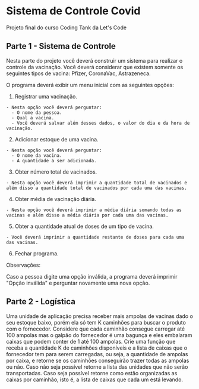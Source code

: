 # Sistema de Controle Covid

Projeto final do curso Coding Tank da Let's Code

## Parte 1 - Sistema de Controle

Nesta parte do projeto você deverá construir um sistema para realizar o controle da vacinação. Você deverá considerar que existem somente os seguintes tipos de vacina: Pfizer, CoronaVac, Astrazeneca.

O programa deverá exibir um menu inicial com as seguintes opções:

  1. Registrar uma vacinação.
  
    - Nesta opção você deverá perguntar:    
      - O nome da pessoa.
      - Qual a vacina.
      - Você deverá salvar além desses dados, o valor do dia e da hora de vacinação.
      
  2. Adicionar estoque de uma vacina.
  
    - Nesta opção você deverá perguntar:    
      - O nome da vacina.
      - A quantidade a ser adicionada.
      
  3. Obter número total de vacinados.
  
    - Nesta opção você deverá imprimir a quantidade total de vacinados e além disso a quantidade total de vacinados por cada uma das vacinas.
  
  4. Obter média de vacinação diária.
  
    - Nesta opção você deverá imprimir a média diária somando todas as vacinas e além disso a média diária por cada uma das vacinas.
  
  5. Obter a quantidade atual de doses de um tipo de vacina.
  
    - Você deverá imprimir a quantidade restante de doses para cada uma das vacinas.
  
  6. Fechar programa.

Observações:

Caso a pessoa digite uma opção inválida, a programa deverá imprimir "Opção inválida" e perguntar novamente uma nova opção.

## Parte 2 - Logística
Uma unidade de aplicação precisa receber mais ampolas de vacinas dado o seu estoque baixo, porém ela só tem K caminhões para buscar o produto com o fornecedor. Considere que cada caminhão consegue carregar até 100 ampolas mas o galpão do fornecedor é uma bagunça e eles embalaram caixas que podem conter de 1 até 100 ampolas.
Crie uma função que receba a quantidade K de caminhões disponíveis e a lista de caixas que o fornecedor tem para serem carregadas, ou seja, a quantidade de ampolas por caixa, e retorne se os caminhões conseguirão trazer todas as ampolas ou não. Caso não seja possível retorne a lista das unidades que não serão transportadas. Caso seja possível retorne como estão organizadas as caixas por caminhão, isto é, a lista de caixas que cada um está levando.
